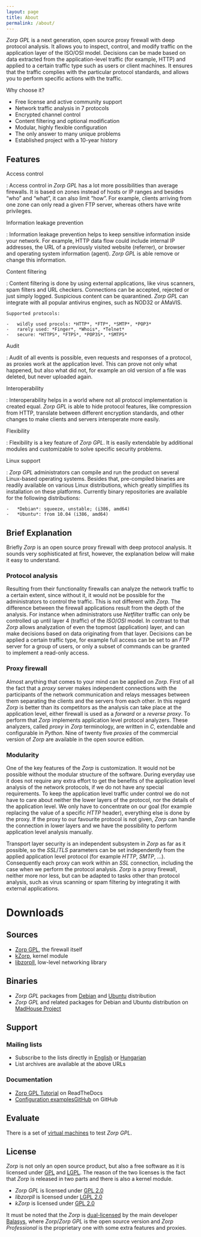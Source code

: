 ```yaml
---
layout: page
title: About
permalink: /about/
---
```


*Zorp GPL* is a next generation, open source proxy firewall with deep
protocol analysis. It allows you to inspect, control, and modify traffic
on the application layer of the ISO/OSI model. Decisions can be made
based on data extracted from the application-level traffic (for example,
HTTP) and applied to a certain traffic type such as users or client
machines. It ensures that the traffic complies with the particular
protocol standards, and allows you to perform specific actions with the
traffic.

Why choose it?

-   Free license and active community support
-   Network traffic analysis in 7 protocols
-   Encrypted channel control
-   Content filtering and optional modification
-   Modular, highly flexible configuration
-   The only answer to many unique problems
-   Established project with a 10-year history

Features
--------

Access control

:   Access control in *Zorp GPL* has a lot more possibilities than
    average firewalls. It is based on zones instead of hosts or IP
    ranges and besides “who” and “what”, it can also limit “how”. For
    example, clients arriving from one zone can only read a given FTP
    server, whereas others have write privileges.

Information leakage prevention

:   Information leakage prevention helps to keep sensitive information
    inside your network. For example, HTTP data flow could include
    internal IP addresses, the URL of a previously visited website
    (referrer), or browser and operating system information (agent).
    *Zorp GPL* is able remove or change this information.

Content filtering

:   Content filtering is done by using external applications, like virus
    scanners, spam filters and URL checkers. Connections can be
    accepted, rejected or just simply logged. Suspicious content can be
    quarantined. *Zorp GPL* can integrate with all popular antivirus
    engines, such as NOD32 or AMaVIS.

    Supported protocols:

    -   wildly used procols: *HTTP*, *FTP*, *SMTP*, *POP3*
    -   rarely used: *Finger*, *Whois*, *Telnet*
    -   secure: *HTTPS*, *FTPS*, *POP3S*, *SMTPS*

Audit

:   Audit of all events is possible, even requests and responses of a
    protocol, as proxies work at the application level. This can prove
    not only what happened, but also what did not, for example an old
    version of a file was deleted, but never uploaded again.

Interoperability

:   Interoperability helps in a world where not all protocol
    implementation is created equal. *Zorp GPL* is able to hide protocol
    features, like compression from HTTP, translate between different
    encryption standards, and other changes to make clients and servers
    interoperate more easily.

Flexibility

:   Flexibility is a key feature of *Zorp GPL*. It is easily extendable
    by additional modules and customizable to solve specific security
    problems.

Linux support

:   *Zorp GPL* administrators can compile and run the product on several
    Linux-based operating systems. Besides that, pre-compiled binaries
    are readily available on various Linux distributions, which greatly
    simplifies its installation on these platforms. Currently binary
    repositories are available for the following distributions:

    -   *Debian*: squeeze, unstable; (i386, amd64)
    -   *Ubuntu*: from 10.04 (i386, amd64)

Brief Explanation
-----------------

Briefly *Zorp* is an open source proxy firewall with deep protocol
analysis. It sounds very sophisticated at first, however, the
explanation below will make it easy to understand.

### Protocol analysis

Resulting from their functionality firewalls can analyze the network
traffic to a certain extent, since without it, it would not be possible
for the administrators to control the traffic. This is not different
with *Zorp*. The difference between the firewall applications result
from the depth of the analysis. For instance when administrators use
*Netfilter* traffic can only be controlled up until layer 4 (traffic) of
the *ISO*/*OSI* model. In contrast to that *Zorp* allows analyzation of
even the topmost (application) layer, and can make decisions based on
data originating from that layer. Decisions can be applied a certain
traffic type, for example full access can be set to an *FTP* server for
a group of users, or only a subset of commands can be granted to
implement a read-only access.

### Proxy firewall

Almost anything that comes to your mind can be applied on *Zorp*. First
of all the fact that a *proxy* server makes independent connections with
the participants of the network communication and relays messages
between them separating the clients and the servers from each other. In
this regard *Zorp* is better than its competitors as the analysis can
take place at the application level, either firewall is used as a
*forward* or a *reverse proxy*. To perform that *Zorp* implements
application level protocol analyzers. These analyzers, called *proxy* in
*Zorp* terminology, are written in *C*, extendable and configurable in
*Python*. Nine of twenty five *proxies* of the commercial version of
*Zorp* are available in the open source edition.

### Modularity

One of the key features of the *Zorp* is customization. It would not be
possible without the modular structure of the software. During everyday
use it does not require any extra effort to get the benefits of the
application level analysis of the network protocols, if we do not have
any special requirements. To keep the application level traffic under
control we do not have to care about neither the lower layers of the
protocol, nor the details of the application level. We only have to
concentrate on our goal (for example replacing the value of a specific
*HTTP* header), everything else is done by the proxy. If the proxy to
our favourite protocol is not given, *Zorp* can handle the connection in
lower layers and we have the possibility to perform application level
analysis manually.

Transport layer security is an independent subsystem in *Zorp* as far as
it possible, so the *SSL*/*TLS* parameters can be set independently from
the applied application level protocol (for example *HTTP*, *SMTP*,
...). Consequently each proxy can work within an *SSL* connection,
including the case when we perform the protocol analysis. *Zorp* is a
proxy firewall, neither more nor less, but can be adapted to tasks other
than protocol analysis, such as virus scanning or spam filtering by
integrating it with external applications.

Downloads
=========

Sources
-------

-   [Zorp GPL](http://github.com/balasys/zorp), the firewall itself
-   [kZorp](http://github.com/balasys/kzorp), kernel module
-   [libzorpll](http://github.com/balasys/libzorpll), low-level
    networking library

Binaries
--------

-   *Zorp GPL* packages from [Debian](http://packages.debian.org) and
    [Ubuntu](http://packages.ubuntu.com) distribution
-   *Zorp GPL* and related packages for Debian and Ubuntu distribution
    on [MadHouse
    Project](http://asylum.madhouse-project.org/projects/debian)

Support
-------

### Mailing lists

-   Subscribe to the lists directly in
    [English](https://lists.balabit.hu/mailman/listinfo/zorp) or
    [Hungarian](https://lists.balabit.hu/mailman/listinfo/zorp)
-   List archives are available at the above URLs

### Documentation

-   [Zorp GPL Tutorial](http://zorp-gpl-tutorial.readthedocs.org) on
    ReadTheDocs
-   [Configuration
    examplesGitHub](http://github.com/balasys/zorp-examples) on GitHub

Evaluate
--------

There is a set of [virtual
machines](http://people.balabit.hu/szilard/zorp-gpl/virtual-machines/)
to test *Zorp GPL*.

License
-------

*Zorp* is not only an open source product, but also a free software as
it is licensed under [GPL](http://www.gnu.org/licenses/gpl-2.0.html) and
[LGPL](http://www.gnu.org/licenses/lgpl-2.0.html). The reason of the two
licenses is the fact that *Zorp* is released in two parts and there is
also a kernel module.

-   *Zorp GPL* is licensed under [GPL
    2.0](http://www.gnu.org/licenses/gpl-2.0.html)
-   *libzorpll* is licensed under [LGPL
    2.0](http://www.gnu.org/licenses/lgpl-2.0.html)
-   *kZorp* is licensed under [GPL
    2.0](http://www.gnu.org/licenses/gpl-2.0.html)

It must be noted that the *Zorp* is
[dual-licensed](http://en.wikipedia.org/wiki/Multi-licensing) by the
main developer [Balasys](http://www.balasys.hu), where
*Zorp*/*Zorp GPL* is the open source version and *Zorp Professional* is
the proprietary one with some extra features and proxies.
